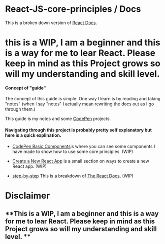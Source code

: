 # React-JS-core-principles / Docs
This is a broken down version of [React Docs](https://reactjs.org/docs/getting-started.html). 

# this is a WIP, I am a beginner and this is a way for me to lear React. Please keep in mind as this Project grows so will my understanding and skill level. 

#### Concept of "guide"
The concept of this guide is simple. One way I learn is by reading and taking "notes" (when I say "notes" I actually mean rewriting the docs out as I go through them.) 

This guide is my notes and some [CodePen](https://codepen.io/noahsok) projects. 

#### Navigating through this project is probably pretty self explanatory but here is a quick explination. 

- [CodePen Basic Components](https://github.com/Noahsok/React-JS-core-principles/tree/master/CodePen%20Basic%20Components)is where you can see some components I have made to show how to use some core principles. (WIP)

- [Create a New React App](https://github.com/Noahsok/React-JS-core-principles/tree/master/Create%20a%20New%20React%20App) is a small section on ways to create a new React app. (WIP)

- [step-by-step](https://github.com/Noahsok/React-JS-core-principles/tree/master/step-by-step) This is a breakdown of [The React Docs](https://reactjs.org/docs/getting-started.html). (WIP)

# Disclaimer

## **This is a WIP, I am a beginner and this is a way for me to lear React. Please keep in mind as this Project grows so will my understanding and skill level. **












